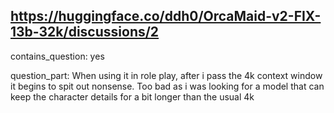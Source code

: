 ## https://huggingface.co/ddh0/OrcaMaid-v2-FIX-13b-32k/discussions/2

contains_question: yes

question_part: When using it in role play, after i pass the 4k context window it begins to spit out nonsense. Too bad as i was looking for a model that can keep the character details for a bit longer than the usual 4k